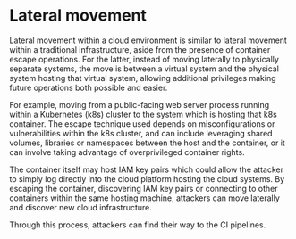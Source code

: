 # Lateral movement

Lateral movement within a cloud environment is similar to lateral movement within a traditional infrastructure, 
aside from the presence of container escape operations. For the latter, instead of moving laterally to physically 
separate systems, the move is between a virtual system and the physical system hosting that virtual system, allowing 
additional privileges making future operations both possible and easier. 

For example, moving from a public-facing web server process running within a Kubernetes (k8s) cluster to the system 
which is hosting that k8s container. The escape technique used depends on misconfigurations 
or vulnerabilities within the k8s cluster, and can include leveraging shared volumes, libraries or namespaces 
between the host and the container, or it can involve taking advantage of overprivileged container rights. 

The container itself may host IAM key pairs which could allow the attacker to simply log directly into the cloud 
platform hosting the cloud systems. By escaping the container, discovering IAM key pairs or connecting to other 
containers within the same hosting machine, attackers can move laterally and discover new cloud infrastructure.

Through this process, attackers can find their way to the CI pipelines.